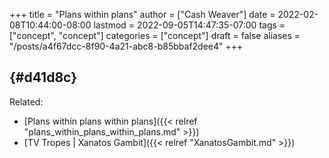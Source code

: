 +++
title = "Plans within plans"
author = ["Cash Weaver"]
date = 2022-02-08T10:44:00-08:00
lastmod = 2022-09-05T14:47:35-07:00
tags = ["concept", "concept"]
categories = ["concept"]
draft = false
aliases = "/posts/a4f67dcc-8f90-4a21-abc8-b85bbaf2dee4"
+++

##  {#d41d8c}

Related:

-   [Plans within plans within plans]({{< relref "plans_within_plans_within_plans.md" >}})
-   [TV Tropes | Xanatos Gambit]({{< relref "XanatosGambit.md" >}})
